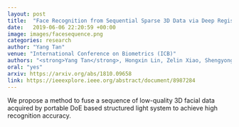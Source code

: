 ```yaml
---
layout: post
title:  "Face Recognition from Sequential Sparse 3D Data via Deep Registration"
date:   2019-06-06 22:20:59 +00:00
image: images/facesequence.png
categories: research
author: "Yang Tan"
venue: "International Conference on Biometrics (ICB)"
authors: "<strong>Yang Tan</strong>, Hongxin Lin, Zelin Xiao, Shengyong Ding, Hongyang Chao"
oral: "yes"
arxiv: https://arxiv.org/abs/1810.09658
link: https://ieeexplore.ieee.org/abstract/document/8987284
---
```

We propose a method to fuse a sequence of low-quality 3D facial data acquired by portable DoE based structured light system to achieve high recognition accuracy.
 
